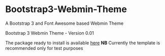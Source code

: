 Bootstrap3-Webmin-Theme
=======================

A Bootstrap 3 and Font Awesome based Webmin Theme


Bootstrap 3 Webmin Theme - Version 0.01

The package ready to install is available [here](http://winfuture.it/bootstrap.wbt.gz)
**NB** Currently the template is recommended only for test purposes